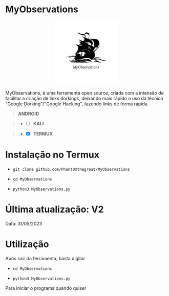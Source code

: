 # MyObservations
<p align="center">

  <img width="200" height="200" src="png_20230509_191147_0000.png">

</p>
MyObservations, é uma ferramenta open source, criada com a intensão de facilitar a criação de links dorkings, deixando mais rápido o uso da técnica "Google Dorking"/"Google Hacking", fazendo links de forma rápida.


> **ANDROID** 

 > - - [ ] **KALI** 

 > - - [x] **TERMUX** 

# Instalação no Termux



 - `git clone github.com/Phant0mthegreat/MyObservations`

 - `cd MyObservations`

 - `python3 MyObservations.py`

# Última atualização: V2
Data: 31/05/2023

# Utilização

Após sair da ferramenta, basta digitar

 - `cd MyObservations`

 - `python3 MyObservations.py`

Para iniciar o programa quando quiser
